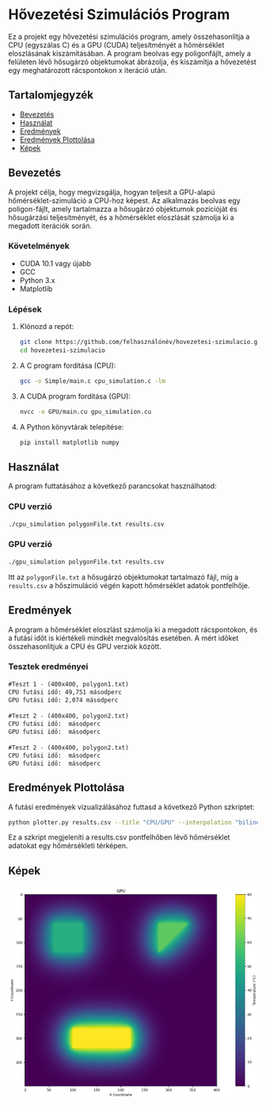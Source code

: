 # Hővezetési Szimulációs Program

Ez a projekt egy hővezetési szimulációs program, amely összehasonlítja a CPU (egyszálas C) és a GPU (CUDA) teljesítményét a hőmérséklet eloszlásának kiszámításában. A program beolvas egy poligonfájlt, amely a felületen lévő hősugárzó objektumokat ábrázolja, és kiszámítja a hővezetést egy meghatározott rácspontokon x iteráció után.

## Tartalomjegyzék

- [Bevezetés](#bevezetés)
- [Használat](#használat)
- [Eredmények](#eredmények)
- [Eredmények Plottolása](#eredmények-plottolása)
- [Képek](#képek)

## Bevezetés

A projekt célja, hogy megvizsgálja, hogyan teljesít a GPU-alapú hőmérséklet-szimuláció a CPU-hoz képest. Az alkalmazás beolvas egy poligon-fájlt, amely tartalmazza a hősugárzó objektumok pozícióját és hősugárzási teljesítményét, és a hőmérséklet eloszlását számolja ki a megadott iterációk során.

### Követelmények

- CUDA 10.1 vagy újabb
- GCC
- Python 3.x
- Matplotlib

### Lépések

1. Klónozd a repót:
   ```bash
   git clone https://github.com/felhasználónév/hovezetesi-szimulacio.git
   cd hovezetesi-szimulacio
   ```

2. A C program fordítása (CPU):
   ```bash
   gcc -o Simple/main.c cpu_simulation.c -lm
   ```

3. A CUDA program fordítása (GPU):
   ```bash
   nvcc -o GPU/main.cu gpu_simulation.cu
   ```

4. A Python könyvtárak telepítése:
   ```bash
   pip install matplotlib numpy
   ```

## Használat

A program futtatásához a következő parancsokat használhatod:

### CPU verzió
```bash
./cpu_simulation polygonFile.txt results.csv
```

### GPU verzió
```bash
./gpu_simulation polygonFile.txt results.csv
```

Itt az `polygonFile.txt` a hősugárzó objektumokat tartalmazó fájl, míg a `results.csv` a hőszimuláció végén kapott hőmérséklet adatok pontfelhője.

## Eredmények

A program a hőmérséklet eloszlást számolja ki a megadott rácspontokon, és a futási időt is kiértékeli mindkét megvalósítás esetében. A mért időket összehasonlítjuk a CPU és GPU verziók között.

### Tesztek eredményei
```plaintext
#Teszt 1 - (400x400, polygon1.txt)
CPU futási idő: 49,751 másodperc
GPU futási idő: 2,074 másodperc

#Teszt 2 - (400x400, polygon2.txt)
CPU futási idő:  másodperc
GPU futási idő:  másodperc

#Teszt 2 - (400x400, polygon2.txt)
CPU futási idő:  másodperc
GPU futási idő:  másodperc
```

## Eredmények Plottolása

A futási eredmények vizualizálásához futtasd a következő Python szkriptet:

```bash
python plotter.py results.csv --title "CPU/GPU" --interpolation "bilinear"
```

Ez a szkript megjeleníti a results.csv pontfelhőben lévő hőmérséklet adatokat egy hőmérsékleti térképen.

## Képek

![Hőmérséklet térkép CPU](Images/result_gpu.png)